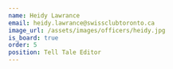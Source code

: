 ```yaml
---
name: Heidy Lawrance
email: heidy.lawrance@swissclubtoronto.ca
image_url: /assets/images/officers/heidy.jpg
is_board: true
order: 5
position: Tell Tale Editor
---
```

